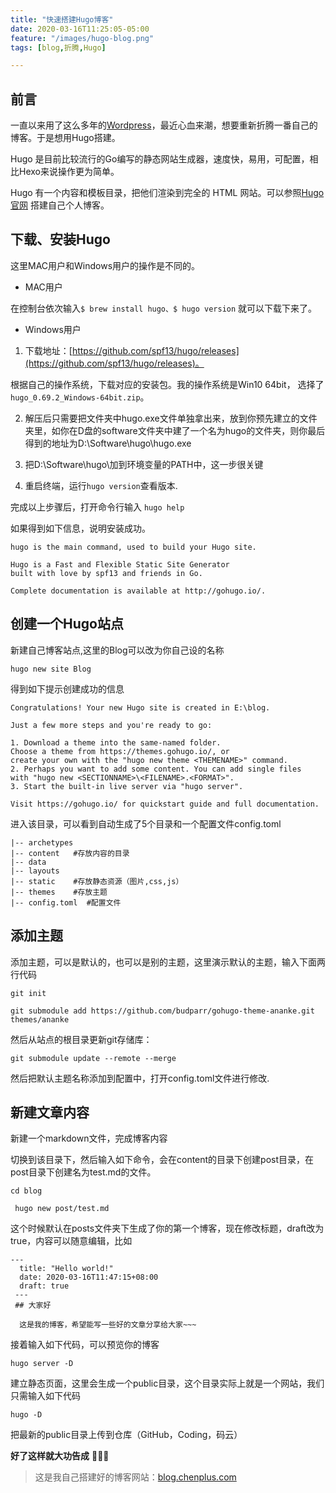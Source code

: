 ```yaml
---
title: "快速搭建Hugo博客"
date: 2020-03-16T11:25:05-05:00
feature: "/images/hugo-blog.png"
tags: [blog,折腾,Hugo]

---
```

## 前言
一直以来用了这么多年的[Wordpress](https://www.lianbaer.com/)，最近心血来潮，想要重新折腾一番自己的博客。于是想用Hugo搭建。

Hugo 是目前比较流行的Go编写的静态网站生成器，速度快，易用，可配置，相比Hexo来说操作更为简单。

Hugo 有一个内容和模板目录，把他们渲染到完全的 HTML 网站。可以参照[Hugo官网](https://gohugo.io/getting-started/quick-start/) 搭建自己个人博客。
## 下载、安装Hugo
这里MAC用户和Windows用户的操作是不同的。
- MAC用户

在控制台依次输入`$ brew install hugo、$ hugo version` 就可以下载下来了。
- Windows用户

1. 下载地址：[https://github.com/spf13/hugo/releases](https://github.com/spf13/hugo/releases)。

根据自己的操作系统，下载对应的安装包。我的操作系统是Win10 64bit， 选择了`hugo_0.69.2_Windows-64bit.zip`。

2. 解压后只需要把文件夹中hugo.exe文件单独拿出来，放到你预先建立的文件夹里，如你在D盘的software文件夹中建了一个名为hugo的文件夹，则你最后得到的地址为D:\Software\hugo\hugo.exe

3. 把D:\Software\hugo\加到环境变量的PATH中，这一步很关键

4. 重启终端，运行`hugo version`查看版本.

完成以上步骤后，打开命令行输入 `hugo help`

如果得到如下信息，说明安装成功。
``` 
hugo is the main command, used to build your Hugo site.

Hugo is a Fast and Flexible Static Site Generator
built with love by spf13 and friends in Go.

Complete documentation is available at http://gohugo.io/.
```
## 创建一个Hugo站点

新建自己博客站点,这里的Blog可以改为你自己设的名称

`hugo new site Blog`

得到如下提示创建成功的信息
``` 
Congratulations! Your new Hugo site is created in E:\blog.

Just a few more steps and you're ready to go:

1. Download a theme into the same-named folder.
Choose a theme from https://themes.gohugo.io/, or
create your own with the "hugo new theme <THEMENAME>" command.
2. Perhaps you want to add some content. You can add single files
with "hugo new <SECTIONNAME>\<FILENAME>.<FORMAT>".
3. Start the built-in live server via "hugo server".

Visit https://gohugo.io/ for quickstart guide and full documentation.
``` 
进入该目录，可以看到自动生成了5个目录和一个配置文件config.toml

``` 
|-- archetypes
|-- content   #存放内容的目录
|-- data      
|-- layouts   
|-- static    #存放静态资源（图片,css,js）
|-- themes    #存放主题
|-- config.toml  #配置文件
``` 
## 添加主题
添加主题，可以是默认的，也可以是别的主题，这里演示默认的主题，输入下面两行代码

`
git init
`

`
git submodule add https://github.com/budparr/gohugo-theme-ananke.git themes/ananke
`

然后从站点的根目录更新git存储库：

`
git submodule update --remote --merge
`

然后把默认主题名称添加到配置中，打开config.toml文件进行修改.

## 新建文章内容

新建一个markdown文件，完成博客内容

切换到该目录下，然后输入如下命令，会在content的目录下创建post目录，在post目录下创建名为test.md的文件。

`
cd blog 
`

` 
hugo new post/test.md
`

这个时候默认在posts文件夹下生成了你的第一个博客，现在修改标题，draft改为true，内容可以随意编辑，比如
``` 
---
  title: "Hello world!"
  date: 2020-03-16T11:47:15+08:00
  draft: true
 ---
 ## 大家好
 
  这是我的博客，希望能写一些好的文章分享给大家~~~
``` 

接着输入如下代码，可以预览你的博客

`
hugo server -D
`

建立静态页面，这里会生成一个public目录，这个目录实际上就是一个网站，我们只需输入如下代码

`
hugo -D
`

把最新的public目录上传到仓库（GitHub，Coding，码云）

**好了这样就大功告成**    🎉🎉🎉
 
> 这是我自己搭建好的博客网站：[blog.chenplus.com](https://blog.chenplus.com/)
